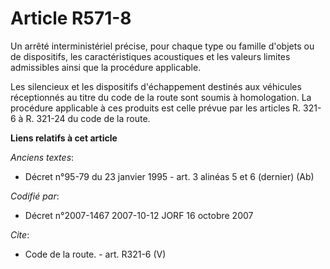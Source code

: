 # Article R571-8

Un arrêté interministériel précise, pour chaque type ou famille d'objets ou de dispositifs, les caractéristiques acoustiques
et les valeurs limites admissibles ainsi que la procédure applicable. 

Les silencieux et les dispositifs d'échappement destinés aux véhicules réceptionnés au titre du code de la route sont soumis
à homologation. La procédure applicable à ces produits est celle prévue par les articles R. 321-6 à R. 321-24 du code de la
route.

**Liens relatifs à cet article**

_Anciens textes_:

  - Décret n°95-79 du 23 janvier 1995 - art. 3 alinéas 5 et 6 (dernier) (Ab)

_Codifié par_:

  - Décret n°2007-1467 2007-10-12 JORF 16 octobre 2007

_Cite_:

  - Code de la route. - art. R321-6 (V)
